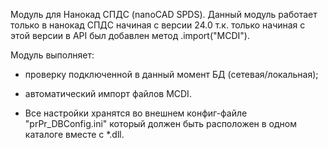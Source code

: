 Модуль для Нанокад СПДС (nanoCAD SPDS). 
Данный модуль работает только в нанокад СПДС начиная с версии 24.0 т.к. только начиная с этой версии в API был добавлен метод .import("MCDI").

Модуль выполняет:
- проверку подключенной в данный момент БД (сетевая/локальная);
- автоматический импорт файлов MCDI.

- Все настройки хранятся во внешнем конфиг-файле "prPr_DBConfig.ini" который должен быть расположен в одном каталоге вместе с *.dll.
